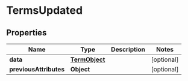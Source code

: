 # TermsUpdated

## Properties
Name | Type | Description | Notes
------------ | ------------- | ------------- | -------------
**data** | [**TermObject**](TermObject.md) |  |  [optional]
**previousAttributes** | **Object** |  |  [optional]
